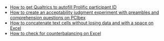 * [How to get Qualtrics to autofill Prolific participant ID](./autofill.md)
* <a href="https://github.com/matakahas/PCIbex_AJT" target="_blank">How to create an acceptability judgment experiment with preambles and comprehension questions on PCIbex</a>
* [How to concatenate text cells without losing data and with a space on Excel](./sheet.md)
* [How to check for counterbalancing on Excel](./sheet2.md)
